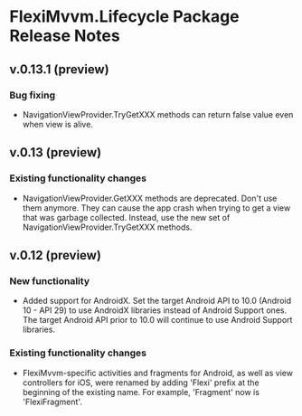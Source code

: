 # FlexiMvvm.Lifecycle Package Release Notes

## v.0.13.1 (preview)

### Bug fixing

- NavigationViewProvider.TryGetXXX methods can return false value even when view is alive.

## v.0.13 (preview)

### Existing functionality changes

- NavigationViewProvider.GetXXX methods are deprecated. Don't use them anymore. They can cause the app crash when trying to get a view that was garbage collected. Instead, use the new set of NavigationViewProvider.TryGetXXX methods.

## v.0.12 (preview)

### New functionality

- Added support for AndroidX. Set the target Android API to 10.0 (Android 10 - API 29) to use AndroidX libraries instead of Android Support ones. The target Android API prior to 10.0 will continue to use Android Support libraries.

### Existing functionality changes

- FlexiMvvm-specific activities and fragments for Android, as well as view controllers for iOS, were renamed by adding 'Flexi' prefix at the beginning of the existing name. For example, 'Fragment' now is 'FlexiFragment'.
